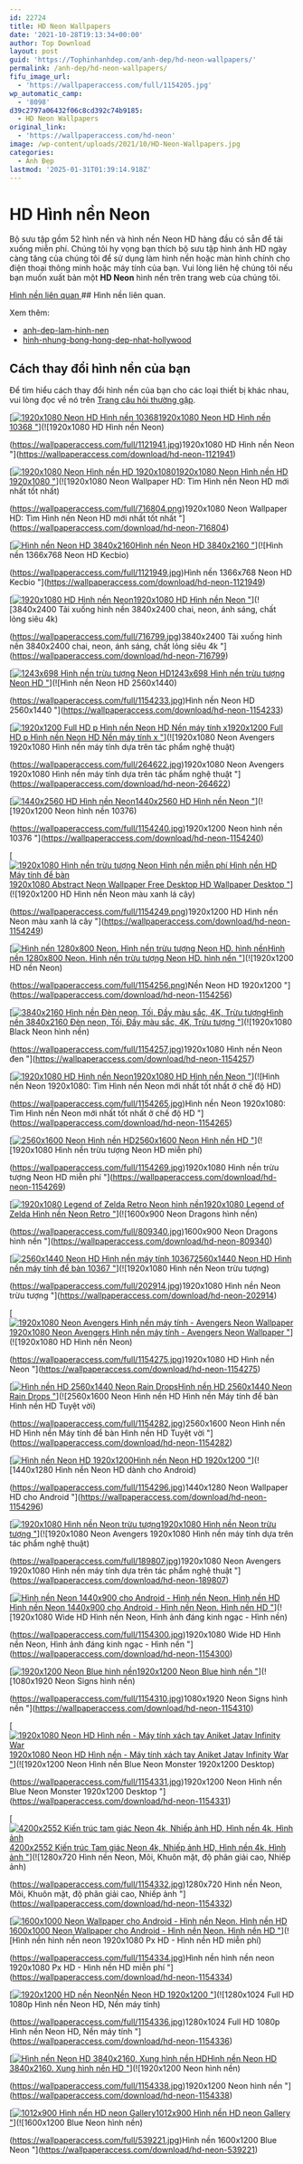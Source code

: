 ```yaml
---
id: 22724
title: HD Neon Wallpapers
date: '2021-10-28T19:13:34+00:00'
author: Top Download
layout: post
guid: 'https://Tophinhanhdep.com/anh-dep/hd-neon-wallpapers/'
permalink: /anh-dep/hd-neon-wallpapers/
fifu_image_url:
  - 'https://wallpaperaccess.com/full/1154205.jpg'
wp_automatic_camp:
  - '8098'
d39c2797a06432f06c8cd392c74b9185:
  - HD Neon Wallpapers
original_link:
  - 'https://wallpaperaccess.com/hd-neon'
image: /wp-content/uploads/2021/10/HD-Neon-Wallpapers.jpg
categories:
  - Ảnh Đẹp
lastmod: '2025-01-31T01:39:14.918Z'
---
```

# HD Hình nền Neon

Bộ sưu tập gồm 52 hình nền và hình nền Neon HD hàng đầu có sẵn để tải xuống miễn phí. Chúng tôi hy vọng bạn thích bộ sưu tập hình ảnh HD ngày càng tăng của chúng tôi để sử dụng làm hình nền hoặc màn hình chính cho điện thoại thông minh hoặc máy tính của bạn. Vui lòng liên hệ chúng tôi nếu bạn muốn xuất bản một **HD Neon** hình nền trên trang web của chúng tôi.

[Hình nền liên quan ](#related) ## Hình nền liên quan.

   
 Xem thêm:

   
- [anh-dep-lam-hinh-nen](https://tophinhanhdep.com/hinh-nen-dep/anh-dep-lam-hinh-nen/)
- [hinh-nhung-bong-hong-dep-nhat-hollywood](https://tophinhanhdep.com/gai-xinh/hinh-nhung-bong-hong-dep-nhat-hollywood/)

## Cách thay đổi hình nền của bạn

Để tìm hiểu cách thay đổi hình nền của bạn cho các loại thiết bị khác nhau, vui lòng đọc về nó trên [Trang câu hỏi thường gặp](https://tophinhanhdep.com/faq/).

  
[[![1920x1080 Neon HD Hình nền 10368](https://wallpaperaccess.com/full/1154205.jpg)1920x1080 Neon HD Hình nền 10368 "](https://wallpaperaccess.com/download/hd-neon-1154205)](![1920x1080 HD Hình nền Neon)

(https://wallpaperaccess.com/full/1121941.jpg)1920x1080 HD Hình nền Neon "](https://wallpaperaccess.com/download/hd-neon-1121941)

[[![1920x1080 Neon Hình nền HD 1920x1080](https://wallpaperaccess.com/full/1154220.jpg)1920x1080 Neon Hình nền HD 1920x1080 "](https://wallpaperaccess.com/download/hd-neon-1154220)](![1920x1080 Neon Wallpaper HD: Tìm Hình nền Neon HD mới nhất tốt nhất)

(https://wallpaperaccess.com/full/716804.png)1920x1080 Neon Wallpaper HD: Tìm Hình nền Neon HD mới nhất tốt nhất "](https://wallpaperaccess.com/download/hd-neon-716804)

[[![Hình nền Neon HD 3840x2160](https://wallpaperaccess.com/full/1154223.jpg)Hình nền Neon HD 3840x2160 "](https://wallpaperaccess.com/download/hd-neon-1154223)](![Hình nền 1366x768 Neon HD Kecbio)

(https://wallpaperaccess.com/full/1121949.jpg)Hình nền 1366x768 Neon HD Kecbio "](https://wallpaperaccess.com/download/hd-neon-1121949)

[[![1920x1080 HD Hình nền Neon](https://wallpaperaccess.com/full/1154231.jpg)1920x1080 HD Hình nền Neon "](https://wallpaperaccess.com/download/hd-neon-1154231)](![3840x2400 Tải xuống hình nền 3840x2400 chai, neon, ánh sáng, chất lỏng siêu 4k)

(https://wallpaperaccess.com/full/716799.jpg)3840x2400 Tải xuống hình nền 3840x2400 chai, neon, ánh sáng, chất lỏng siêu 4k "](https://wallpaperaccess.com/download/hd-neon-716799)

[[![1243x698 Hình nền trừu tượng Neon HD](https://wallpaperaccess.com/full/802604.jpg)1243x698 Hình nền trừu tượng Neon HD "](https://wallpaperaccess.com/download/hd-neon-802604)](![Hình nền Neon HD 2560x1440)

(https://wallpaperaccess.com/full/1154233.jpg)Hình nền Neon HD 2560x1440 "](https://wallpaperaccess.com/download/hd-neon-1154233)

[[![1920x1200 Full HD p Hình nền Neon HD Nền máy tính x](https://wallpaperaccess.com/full/1154235.jpg)1920x1200 Full HD p Hình nền Neon HD Nền máy tính x "](https://wallpaperaccess.com/download/hd-neon-1154235)](![1920x1080 Neon Avengers 1920x1080 Hình nền máy tính dựa trên tác phẩm nghệ thuật)

(https://wallpaperaccess.com/full/264622.jpg)1920x1080 Neon Avengers 1920x1080 Hình nền máy tính dựa trên tác phẩm nghệ thuật "](https://wallpaperaccess.com/download/hd-neon-264622)

[[![1440x2560 HD Hình nền Neon](https://wallpaperaccess.com/full/1154237.jpg)1440x2560 HD Hình nền Neon "](https://wallpaperaccess.com/download/hd-neon-1154237)](![1920x1200 Neon hình nền 10376)

(https://wallpaperaccess.com/full/1154240.jpg)1920x1200 Neon hình nền 10376 "](https://wallpaperaccess.com/download/hd-neon-1154240)

[[![1920x1080 Hình nền trừu tượng Neon Hình nền miễn phí Hình nền HD Máy tính để bàn](https://wallpaperaccess.com/full/1154243.jpg)1920x1080 Abstract Neon Wallpaper Free Desktop HD Wallpaper Desktop "](https://wallpaperaccess.com/download/hd-neon-1154243)](![1920x1200 HD Hình nền Neon màu xanh lá cây)

(https://wallpaperaccess.com/full/1154249.png)1920x1200 HD Hình nền Neon màu xanh lá cây "](https://wallpaperaccess.com/download/hd-neon-1154249)

[[![Hình nền 1280x800 Neon.  Hình nền trừu tượng Neon HD.  hình nền](https://wallpaperaccess.com/full/202877.jpg)Hình nền 1280x800 Neon. Hình nền trừu tượng Neon HD. hình nền "](https://wallpaperaccess.com/download/hd-neon-202877)](![1920x1200 HD nền Neon)

(https://wallpaperaccess.com/full/1154256.png)Nền Neon HD 1920x1200 "](https://wallpaperaccess.com/download/hd-neon-1154256)

[[![3840x2160 Hình nền Đèn neon, Tối, Đầy màu sắc, 4K, Trừu tượng](https://wallpaperaccess.com/full/724236.jpg)Hình nền 3840x2160 Đèn neon, Tối, Đầy màu sắc, 4K, Trừu tượng "](https://wallpaperaccess.com/download/hd-neon-724236)](![1920x1080 Black Neon hình nền)

(https://wallpaperaccess.com/full/1154257.jpg)1920x1080 Hình nền Neon đen "](https://wallpaperaccess.com/download/hd-neon-1154257)

[[![1920x1080 HD Hình nền Neon](https://wallpaperaccess.com/full/1154260.jpg)1920x1080 HD Hình nền Neon "](https://wallpaperaccess.com/download/hd-neon-1154260)](![Hình nền Neon 1920x1080: Tìm Hình nền Neon mới nhất tốt nhất ở chế độ HD)

(https://wallpaperaccess.com/full/1154265.jpg)Hình nền Neon 1920x1080: Tìm Hình nền Neon mới nhất tốt nhất ở chế độ HD "](https://wallpaperaccess.com/download/hd-neon-1154265)

[[![2560x1600 Neon Hình nền HD](https://wallpaperaccess.com/full/202929.jpg)2560x1600 Neon Hình nền HD "](https://wallpaperaccess.com/download/hd-neon-202929)](![1920x1080 Hình nền trừu tượng Neon HD miễn phí)

(https://wallpaperaccess.com/full/1154269.jpg)1920x1080 Hình nền trừu tượng Neon HD miễn phí "](https://wallpaperaccess.com/download/hd-neon-1154269)

[[![1920x1080 Legend of Zelda Retro Neon hình nền](https://wallpaperaccess.com/full/425099.jpg)1920x1080 Legend of Zelda Hình nền Neon Retro "](https://wallpaperaccess.com/download/hd-neon-425099)](![1600x900 Neon Dragons hình nền)

(https://wallpaperaccess.com/full/809340.jpg)1600x900 Neon Dragons hình nền "](https://wallpaperaccess.com/download/hd-neon-809340)

[[![2560x1440 Neon HD Hình nền máy tính 10367](https://wallpaperaccess.com/full/1154271.jpg)2560x1440 Neon HD Hình nền máy tính để bàn 10367 "](https://wallpaperaccess.com/download/hd-neon-1154271)](![1920x1080 Hình nền Neon trừu tượng)

(https://wallpaperaccess.com/full/202914.jpg)1920x1080 Hình nền Neon trừu tượng "](https://wallpaperaccess.com/download/hd-neon-202914)

[[![1920x1080 Neon Avengers Hình nền máy tính - Avengers Neon Wallpaper](https://wallpaperaccess.com/full/1154273.jpg)1920x1080 Neon Avengers Hình nền máy tính - Avengers Neon Wallpaper "](https://wallpaperaccess.com/download/hd-neon-1154273)](![1920x1080 HD Hình nền Neon)

(https://wallpaperaccess.com/full/1154275.jpg)1920x1080 HD Hình nền Neon "](https://wallpaperaccess.com/download/hd-neon-1154275)

[[![Hình nền HD 2560x1440 Neon Rain Drops](https://wallpaperaccess.com/full/1154281.jpg)Hình nền HD 2560x1440 Neon Rain Drops "](https://wallpaperaccess.com/download/hd-neon-1154281)](![2560x1600 Neon Hình nền HD Hình nền Máy tính để bàn Hình nền HD Tuyệt vời)

(https://wallpaperaccess.com/full/1154282.jpg)2560x1600 Neon Hình nền HD Hình nền Máy tính để bàn Hình nền HD Tuyệt vời "](https://wallpaperaccess.com/download/hd-neon-1154282)

[[![Hình nền Neon HD 1920x1200](https://wallpaperaccess.com/full/1154289.jpg)Hình nền Neon HD 1920x1200 "](https://wallpaperaccess.com/download/hd-neon-1154289)](![1440x1280 Hình nền Neon HD dành cho Android)

(https://wallpaperaccess.com/full/1154296.jpg)1440x1280 Neon Wallpaper HD cho Android "](https://wallpaperaccess.com/download/hd-neon-1154296)

[[![1920x1080 Hình nền Neon trừu tượng](https://wallpaperaccess.com/full/202885.jpg)1920x1080 Hình nền Neon trừu tượng "](https://wallpaperaccess.com/download/hd-neon-202885)](![1920x1080 Neon Avengers 1920x1080 Hình nền máy tính dựa trên tác phẩm nghệ thuật)

(https://wallpaperaccess.com/full/189807.jpg)1920x1080 Neon Avengers 1920x1080 Hình nền máy tính dựa trên tác phẩm nghệ thuật "](https://wallpaperaccess.com/download/hd-neon-189807)

[[![Hình nền Neon 1440x900 cho Android - Hình nền Neon.  Hình nền HD](https://wallpaperaccess.com/full/1154298.jpg)Hình nền Neon 1440x900 cho Android - Hình nền Neon. Hình nền HD "](https://wallpaperaccess.com/download/hd-neon-1154298)](![1920x1080 Wide HD Hình nền Neon, Hình ảnh đáng kinh ngạc - Hình nền)

(https://wallpaperaccess.com/full/1154300.jpg)1920x1080 Wide HD Hình nền Neon, Hình ảnh đáng kinh ngạc - Hình nền "](https://wallpaperaccess.com/download/hd-neon-1154300)

[[![1920x1200 Neon Blue hình nền](https://wallpaperaccess.com/full/1154302.jpg)1920x1200 Neon Blue hình nền "](https://wallpaperaccess.com/download/hd-neon-1154302)](![1080x1920 Neon Signs hình nền)

(https://wallpaperaccess.com/full/1154310.jpg)1080x1920 Neon Signs hình nền "](https://wallpaperaccess.com/download/hd-neon-1154310)

[[![1920x1080 Neon HD Hình nền - Máy tính xách tay Aniket Jatav Infinity War](https://wallpaperaccess.com/full/1154311.jpg)1920x1080 Neon HD Hình nền - Máy tính xách tay Aniket Jatav Infinity War "](https://wallpaperaccess.com/download/hd-neon-1154311)](![1920x1200 Neon Hình nền Blue Neon Monster 1920x1200 Desktop)

(https://wallpaperaccess.com/full/1154331.jpg)1920x1200 Neon Hình nền Blue Neon Monster 1920x1200 Desktop "](https://wallpaperaccess.com/download/hd-neon-1154331)

[[![4200x2552 Kiến trúc tam giác Neon 4k, Nhiếp ảnh HD, Hình nền 4k, Hình ảnh](https://wallpaperaccess.com/full/674995.jpg)4200x2552 Kiến trúc Tam giác Neon 4k, Nhiếp ảnh HD, Hình nền 4k, Hình ảnh "](https://wallpaperaccess.com/download/hd-neon-674995)](![1280x720 Hình nền Neon, Môi, Khuôn mặt, độ phân giải cao, Nhiếp ảnh)

(https://wallpaperaccess.com/full/1154332.jpg)1280x720 Hình nền Neon, Môi, Khuôn mặt, độ phân giải cao, Nhiếp ảnh "](https://wallpaperaccess.com/download/hd-neon-1154332)

[[![1600x1000 Neon Wallpaper cho Android - Hình nền Neon.  Hình nền HD](https://wallpaperaccess.com/full/1154333.jpg)1600x1000 Neon Wallpaper cho Android - Hình nền Neon. Hình nền HD "](https://wallpaperaccess.com/download/hd-neon-1154333)](![Hình nền hình nền neon 1920x1080 Px HD - Hình nền HD miễn phí)

(https://wallpaperaccess.com/full/1154334.jpg)Hình nền hình nền neon 1920x1080 Px HD - Hình nền HD miễn phí "](https://wallpaperaccess.com/download/hd-neon-1154334)

[[![1920x1200 HD nền Neon](https://wallpaperaccess.com/full/1154335.jpg)Nền Neon HD 1920x1200 "](https://wallpaperaccess.com/download/hd-neon-1154335)](![1280x1024 Full HD 1080p Hình nền Neon HD, Nền máy tính)

(https://wallpaperaccess.com/full/1154336.jpg)1280x1024 Full HD 1080p Hình nền Neon HD, Nền máy tính "](https://wallpaperaccess.com/download/hd-neon-1154336)

[[![Hình nền Neon HD 3840x2160.  Xung hình nền HD](https://wallpaperaccess.com/full/1154337.jpg)Hình nền Neon HD 3840x2160. Xung hình nền HD "](https://wallpaperaccess.com/download/hd-neon-1154337)](![1920x1200 Neon hình nền)

(https://wallpaperaccess.com/full/1154338.jpg)1920x1200 Neon hình nền "](https://wallpaperaccess.com/download/hd-neon-1154338)

[[![1012x900 Hình nền HD neon Gallery](https://wallpaperaccess.com/full/1154339.jpg)1012x900 Hình nền HD neon Gallery "](https://wallpaperaccess.com/download/hd-neon-1154339)](![1600x1200 Blue Neon hình nền)

(https://wallpaperaccess.com/full/539221.jpg)Hình nền 1600x1200 Blue Neon "](https://wallpaperaccess.com/download/hd-neon-539221)
